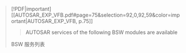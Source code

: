 > [!PDF|important] [[AUTOSAR_EXP_VFB.pdf#page=75&selection=92,0,92,59&color=important|AUTOSAR_EXP_VFB, p.75]]
> > AUTOSAR services of the following BSW modules are available
> 
> BSW 服务列表

